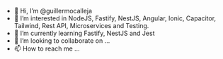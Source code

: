 - 👋 Hi, I’m @guillermocalleja
- 👀 I’m interested in NodeJS, Fastify, NestJS, Angular, Ionic, Capacitor, Tailwind, Rest API, Microservices and Testing.
- 🌱 I’m currently learning Fastify, NestJS and Jest
- 💞️ I’m looking to collaborate on ...
- 📫 How to reach me ...

<!---
guillermocalleja/guillermocalleja is a ✨ special ✨ repository because its `README.md` (this file) appears on your GitHub profile.
You can click the Preview link to take a look at your changes.
--->
